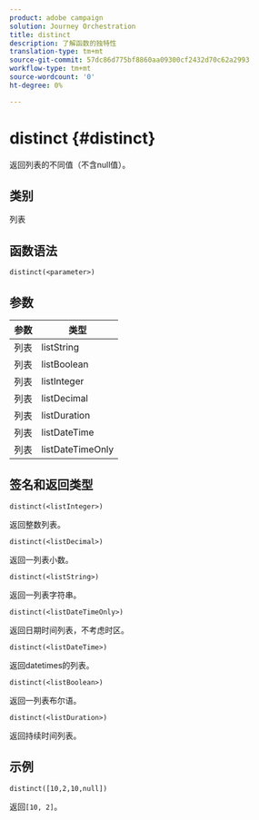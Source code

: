 ```yaml
---
product: adobe campaign
solution: Journey Orchestration
title: distinct
description: 了解函数的独特性
translation-type: tm+mt
source-git-commit: 57dc86d775bf8860aa09300cf2432d70c62a2993
workflow-type: tm+mt
source-wordcount: '0'
ht-degree: 0%

---
```



# distinct {#distinct}

返回列表的不同值（不含null值）。

## 类别

列表

## 函数语法

`distinct(<parameter>)`

## 参数

| 参数 | 类型 |
|-----------|------------------|
| 列表 | listString |
| 列表 | listBoolean |
| 列表 | listInteger |
| 列表 | listDecimal |
| 列表 | listDuration |
| 列表 | listDateTime |
| 列表 | listDateTimeOnly |

## 签名和返回类型

`distinct(<listInteger>)`

返回整数列表。

`distinct(<listDecimal>)`

返回一列表小数。

`distinct(<listString>)`

返回一列表字符串。

`distinct(<listDateTimeOnly>)`

返回日期时间列表，不考虑时区。

`distinct(<listDateTime>)`

返回datetimes的列表。

`distinct(<listBoolean>)`

返回一列表布尔语。

`distinct(<listDuration>)`

返回持续时间列表。

## 示例

`distinct([10,2,10,null])`

返回`[10, 2]`。
